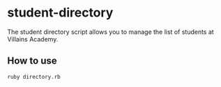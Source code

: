 # student-directory

The student directory script allows you to manage the list of students at
Villains Academy.

## How to use ##

```shell
ruby directory.rb
```